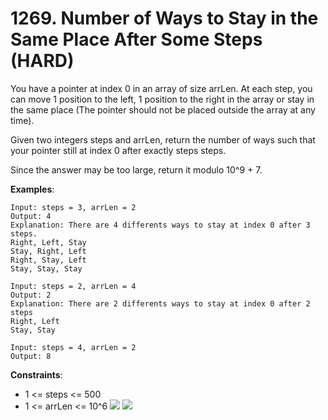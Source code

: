 # 1269. Number of Ways to Stay in the Same Place After Some Steps (HARD)

You have a pointer at index 0 in an array of size arrLen. At each step, you can
move 1 position to the left, 1 position to the right in the array or stay in the
same place  (The pointer should not be placed outside the array at any time).

Given two integers steps and arrLen, return the number of ways such that your
pointer still at index 0 after exactly steps steps.

Since the answer may be too large, return it modulo 10^9 + 7.

**Examples**:

```
Input: steps = 3, arrLen = 2
Output: 4
Explanation: There are 4 differents ways to stay at index 0 after 3 steps.
Right, Left, Stay
Stay, Right, Left
Right, Stay, Left
Stay, Stay, Stay
```

```
Input: steps = 2, arrLen = 4
Output: 2
Explanation: There are 2 differents ways to stay at index 0 after 2 steps
Right, Left
Stay, Stay
```

```
Input: steps = 4, arrLen = 2
Output: 8
```

**Constraints**:

- 1 <= steps <= 500
- 1 <= arrLen <= 10^6
![](https://github.com/waiyulam/Interview-Prep-Guide/blob/master/Practices/dp/staySame/page1_1.jpg)
![](https://github.com/waiyulam/Interview-Prep-Guide/blob/master/Practices/dp/staySame/page2_1.jpg)
